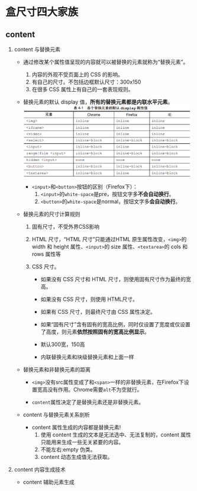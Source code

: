# 盒尺寸四大家族


## content


1. content 与替换元素

    - 通过修改某个属性值呈现的内容就可以被替换的元素就称为“替换元素”。
        1. 内容的外观不受页面上的 CSS 的影响。
        2. 有自己的尺寸。不包括边框默认尺寸：300x150
        3. 在很多 CSS 属性上有自己的一套表现规则。


    -  替换元素的默认 display 值，**所有的替换元素都是内联水平元素**。
        ![1](./def.png)

        - `<input>`和`<button>`按钮的区别（Firefox下）：
            1. `<input>`的`white-space`是pre，按钮文字多**不会自动换行**。
            2. `<button>`的`white-space`是normal，按钮文字多**会自动换行**。

    
    - 替换元素的尺寸计算规则

        1. 固有尺寸，不受外界CSS影响
        2. HTML 尺寸，“HTML 尺寸”只能通过HTML 原生属性改变，`<img>`的 width 和 height 属性、`<input>`的 size 属性、`<textarea>`的 cols 和 rows 属性等
        3. CSS 尺寸。

            - 如果没有 CSS 尺寸和 HTML 尺寸，则使用固有尺寸作为最终的宽高。

            - 如果没有 CSS 尺寸，则使用 HTML尺寸。

            - 如果有 CSS 尺寸，则最终尺寸由 CSS 属性决定。

            - 如果“固有尺寸”含有固有的宽高比例，同时仅设置了宽度或仅设置了高度，则元素**依然按照固有的宽高比例显示**。

            - 默认300宽，150高

            - 内联替换元素和块级替换元素和上面一样


    - 替换元素和非替换元素的距离

        - `<img>`没有src属性变成了和`<span>`一样的非替换元素，在Firefox下设置宽高没有作用。Chrome需要`alt`不为空就行。

        - `content`属性决定了是替换元素还是非替换元素。


    - content 与替换元素关系剖析

        - content 属性生成的内容都是替换元素!
            1. 使用 content 生成的文本是无法选中、无法复制的，content 属性只能用来生成一些无关紧要的内容。
            2. 不能左右:empty 伪类。
            3. content 动态生成值无法获取。


2. content 内容生成技术

    - content 辅助元素生成